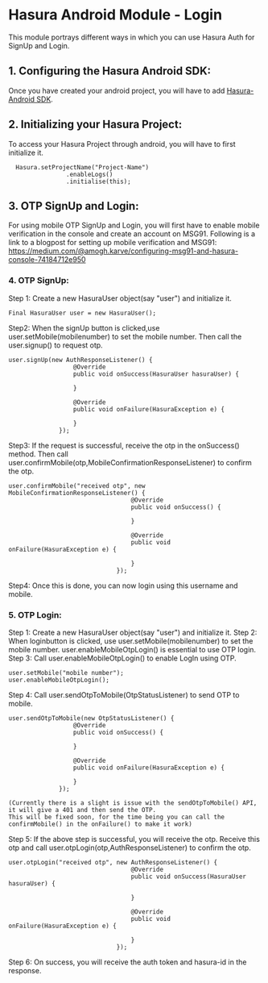 # Hasura Android Module - Login

This module portrays different ways in which you can use Hasura Auth for SignUp and Login.

## 1. Configuring the Hasura Android SDK:

Once you have created your android project, you will have to add [Hasura-Android SDK](https://github.com/hasura/android-sdk). 

## 2. Initializing your Hasura Project:

To access your Hasura Project through android, you will have to first initialize it.

```
  Hasura.setProjectName("Project-Name")
                .enableLogs()
                .initialise(this);

```

## 3. OTP SignUp and Login:

For using mobile OTP SignUp and Login, you will first have to enable mobile verification in the console and create an account on MSG91.
Following is a link to a blogpost for setting up mobile verification and MSG91:
https://medium.com/@amogh.karve/configuring-msg91-and-hasura-console-74184712e950

### 4. OTP SignUp:
Step 1: 
  Create a new HasuraUser object(say "user") and initialize it.
  ```
  Final HasuraUser user = new HasuraUser();
  
  ```
  
Step2: 
  When the signUp button is clicked,use
  user.setMobile(mobilenumber) to set the mobile number.
  Then call the user.signup() to request otp.
  
  ```
  user.signUp(new AuthResponseListener() {
                    @Override
                    public void onSuccess(HasuraUser hasuraUser) {
                        
                    }

                    @Override
                    public void onFailure(HasuraException e) {
                        
                    }
                });
  
  ```
Step3:
  If the request is successful, receive the otp in the onSuccess() method.
  Then call user.confirmMobile(otp,MobileConfirmationResponseListener) to confirm the otp.
  
  ```
  user.confirmMobile("received otp", new MobileConfirmationResponseListener() {
                                    @Override
                                    public void onSuccess() {
                                        
                                    }

                                    @Override
                                    public void onFailure(HasuraException e) {
                                    
                                    }
                                });
  
  ```
Step4:
  Once this is done, you can now login using this username and mobile.
  
### 5. OTP Login:
Step 1:
  Create a new HasuraUser object(say "user") and initialize it.
Step 2:
  When loginbutton is clicked, use
  user.setMobile(mobilenumber) to set the mobile number.
  user.enableMobileOtpLogin() is essential to use OTP login.
Step 3:
  Call user.enableMobileOtpLogin() to enable LogIn using OTP.
  
  ```
  user.setMobile("mobile number");
  user.enableMobileOtpLogin();
  
  ```
  
Step 4:
  Call user.sendOtpToMobile(OtpStatusListener) to send OTP to mobile.
  
  ```
  user.sendOtpToMobile(new OtpStatusListener() {
                    @Override
                    public void onSuccess() {

                    }

                    @Override
                    public void onFailure(HasuraException e) {
                        
                    }
                });
  
  ```
    (Currently there is a slight is issue with the sendOtpToMobile() API, it will give a 401 and then send the OTP.
    This will be fixed soon, for the time being you can call the confirmMobile() in the onFailure() to make it work) 
    
Step 5:
  If the above step is successful, you will receive the otp.
  Receive this otp and call user.otpLogin(otp,AuthResponseListener) to confirm the otp.
  
  ```
  user.otpLogin("received otp", new AuthResponseListener() {
                                    @Override
                                    public void onSuccess(HasuraUser hasuraUser) {
                                        
                                    }

                                    @Override
                                    public void onFailure(HasuraException e) {
                                    
                                    }
                                });
  
  ```
  
Step 6:
  On success, you will receive the auth token and hasura-id in the response.

